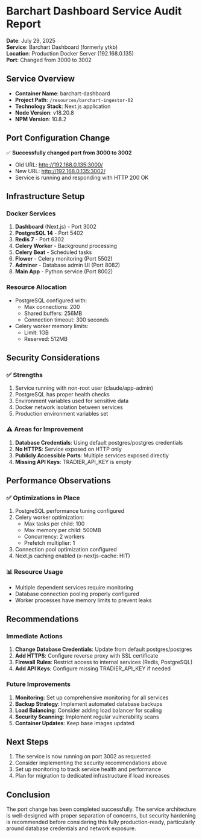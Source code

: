 # Barchart Dashboard Service Audit Report

**Date**: July 29, 2025  
**Service**: Barchart Dashboard (formerly ytkb)  
**Location**: Production Docker Server (192.168.0.135)  
**Port**: Changed from 3000 to 3002  

## Service Overview

- **Container Name**: barchart-dashboard
- **Project Path**: `/resources/barchart-ingestor-02`
- **Technology Stack**: Next.js application
- **Node Version**: v18.20.8
- **NPM Version**: 10.8.2

## Port Configuration Change

✅ **Successfully changed port from 3000 to 3002**
- Old URL: http://192.168.0.135:3000/
- New URL: http://192.168.0.135:3002/
- Service is running and responding with HTTP 200 OK

## Infrastructure Setup

### Docker Services
1. **Dashboard** (Next.js) - Port 3002
2. **PostgreSQL 14** - Port 5402
3. **Redis 7** - Port 6302
4. **Celery Worker** - Background processing
5. **Celery Beat** - Scheduled tasks
6. **Flower** - Celery monitoring (Port 5502)
7. **Adminer** - Database admin UI (Port 8082)
8. **Main App** - Python service (Port 8002)

### Resource Allocation
- PostgreSQL configured with:
  - Max connections: 200
  - Shared buffers: 256MB
  - Connection timeout: 300 seconds
- Celery worker memory limits:
  - Limit: 1GB
  - Reserved: 512MB

## Security Considerations

### ✅ Strengths
1. Service running with non-root user (claude/app-admin)
2. PostgreSQL has proper health checks
3. Environment variables used for sensitive data
4. Docker network isolation between services
5. Production environment variables set

### ⚠️ Areas for Improvement
1. **Database Credentials**: Using default postgres/postgres credentials
2. **No HTTPS**: Service exposed on HTTP only
3. **Publicly Accessible Ports**: Multiple services exposed directly
4. **Missing API Keys**: TRADIER_API_KEY is empty

## Performance Observations

### ✅ Optimizations in Place
1. PostgreSQL performance tuning configured
2. Celery worker optimization:
   - Max tasks per child: 100
   - Max memory per child: 500MB
   - Concurrency: 2 workers
   - Prefetch multiplier: 1
3. Connection pool optimization configured
4. Next.js caching enabled (x-nextjs-cache: HIT)

### 📊 Resource Usage
- Multiple dependent services require monitoring
- Database connection pooling properly configured
- Worker processes have memory limits to prevent leaks

## Recommendations

### Immediate Actions
1. **Change Database Credentials**: Update from default postgres/postgres
2. **Add HTTPS**: Configure reverse proxy with SSL certificate
3. **Firewall Rules**: Restrict access to internal services (Redis, PostgreSQL)
4. **Add API Keys**: Configure missing TRADIER_API_KEY if needed

### Future Improvements
1. **Monitoring**: Set up comprehensive monitoring for all services
2. **Backup Strategy**: Implement automated database backups
3. **Load Balancing**: Consider adding load balancer for scaling
4. **Security Scanning**: Implement regular vulnerability scans
5. **Container Updates**: Keep base images updated

## Next Steps

1. The service is now running on port 3002 as requested
2. Consider implementing the security recommendations above
3. Set up monitoring to track service health and performance
4. Plan for migration to dedicated infrastructure if load increases

## Conclusion

The port change has been completed successfully. The service architecture is well-designed with proper separation of concerns, but security hardening is recommended before considering this fully production-ready, particularly around database credentials and network exposure.